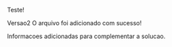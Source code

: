 Teste!

Versao2
O arquivo foi adicionado com sucesso!



Informacoes adicionadas para complementar a solucao.
